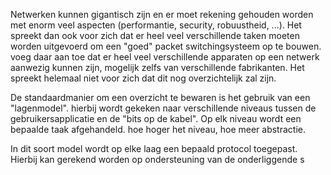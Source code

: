 Netwerken kunnen gigantisch zijn en er moet rekening gehouden worden met enorm veel aspecten (performantie, security, robuustheid, ...). Het spreekt dan ook voor zich dat er heel veel verschillende taken moeten worden uitgevoerd om een "goed" packet switchingsysteem op te bouwen. voeg daar aan toe dat er heel veel verschillende apparaten op een netwerk aanwezig kunnen zijn, mogelijk zelfs van verschillende fabrikanten. Het spreekt helemaal niet voor zich dat dit nog overzichtelijk zal zijn.

De standaardmanier om een overzicht te bewaren is het gebruik van een "lagenmodel". hierbij wordt gekeken naar verschillende niveaus tussen de gebruikersapplicatie en de "bits op de kabel". Op elk niveau wordt een bepaalde taak afgehandeld. hoe hoger het niveau, hoe meer abstractie.

In dit soort model wordt op elke laag een bepaald protocol toegepast. Hierbij kan gerekend worden op ondersteuning van de onderliggende s